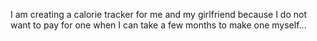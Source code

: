 I am creating a calorie tracker for me and my girlfriend because I do not want to pay for one when I can take a few months to make one myself...
